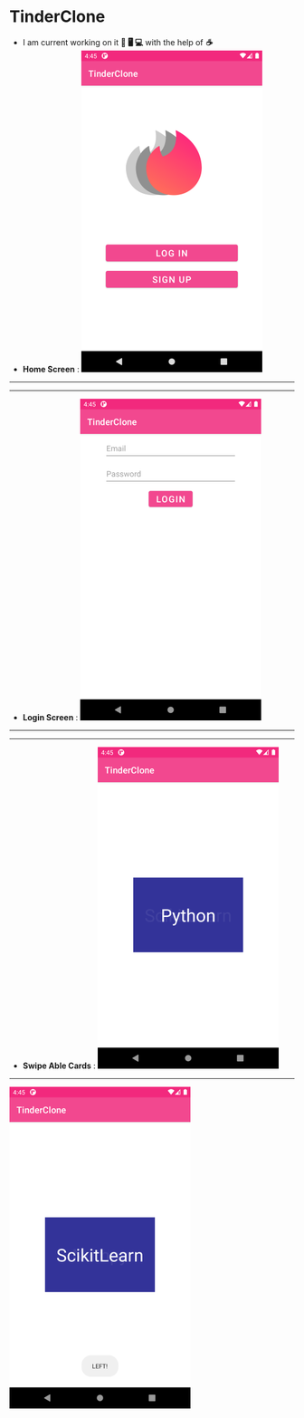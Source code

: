 # TinderClone
- I am current working on it **📱 🖥️ 💻** with the help of ***☕***
- **Home Screen** : ![Home Screen](https://github.com/NacharamSuraj/TinderClone/blob/main/images/1_phone.png)
---
---
- **Login Screen** : ![Login Screen](https://github.com/NacharamSuraj/TinderClone/blob/main/images/2_phone.png )
---
---
- **Swipe Able Cards** : ![Swipe Able Cards](https://github.com/NacharamSuraj/TinderClone/blob/main/images/3_phone.png)
---
 ![swipable card 2](https://github.com/NacharamSuraj/TinderClone/blob/main/images/4_phone.png)
